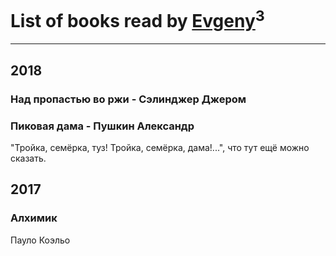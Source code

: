 # List of books read by [Evgeny](https://plus.google.com/105112991095828409681)<sup>3</sup>
---

## 2018

### Над пропастью во ржи - Сэлинджер Джером


### Пиковая дама - Пушкин Александр
"Тройка, семёрка, туз! Тройка, семёрка, дама!...", что тут ещё можно сказать.



## 2017

### Алхимик
Пауло Коэльо



